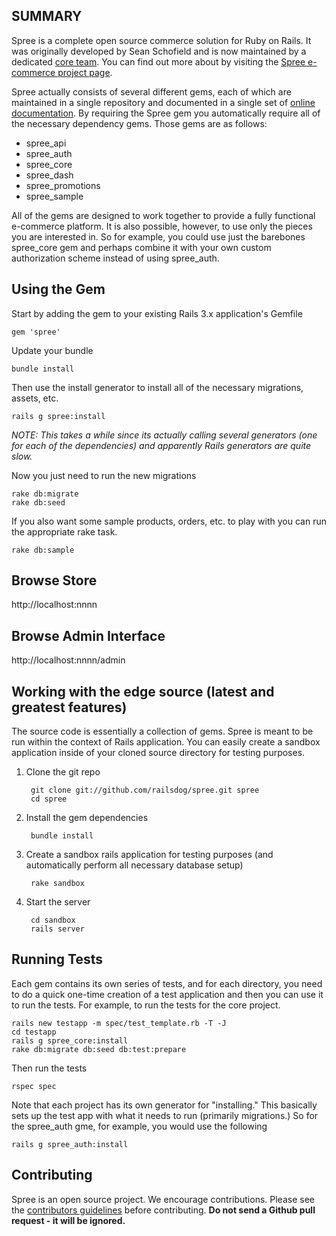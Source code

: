 SUMMARY
-------

Spree is a complete open source commerce solution for Ruby on Rails.  It was originally developed by Sean Schofield
and is now maintained by a dedicated [core team](http://spreecommerce.com/core-team).  You can find out more about
by visiting the [Spree e-commerce project page](http://spreecommerce.com).

Spree actually consists of several different gems, each of which are maintained in a single repository and documented
in a single set of [online documentation](http://spreecommerce.com/documentation).  By requiring the Spree gem you
automatically require all of the necessary dependency gems.  Those gems are as follows:

* spree_api
* spree_auth
* spree_core
* spree_dash
* spree_promotions
* spree_sample

All of the gems are designed to work together to provide a fully functional e-commerce platform.  It is also possible,
however, to use only the pieces you are interested in.  So for example, you could use just the barebones spree\_core gem
and perhaps combine it with your own custom authorization scheme instead of using spree_auth.

Using the Gem
-------------

Start by adding the gem to your existing Rails 3.x application's Gemfile

    gem 'spree'

Update your bundle

    bundle install

Then use the install generator to install all of the necessary migrations, assets, etc.

    rails g spree:install

*NOTE: This takes a while since its actually calling several generators (one for each of the dependencies) and
apparently Rails generators are quite slow.*

Now you just need to run the new migrations

    rake db:migrate
    rake db:seed

If you also want some sample products, orders, etc. to play with you can run the appropriate rake task.

    rake db:sample


Browse Store
------------

http://localhost:nnnn

Browse Admin Interface
----------------------

http://localhost:nnnn/admin



Working with the edge source (latest and greatest features)
-----------------------------------------------------------

The source code is essentially a collection of gems.  Spree is meant to be run within the context of Rails application.  You can easily create a sandbox application inside of your cloned source directory for testing purposes.


1. Clone the git repo

        git clone git://github.com/railsdog/spree.git spree
        cd spree

2. Install the gem dependencies

        bundle install

3. Create a sandbox rails application for testing purposes (and automatically perform all necessary database setup)

        rake sandbox

6. Start the server

        cd sandbox
        rails server

Running Tests
-------------

Each gem contains its own series of tests, and for each directory, you need to do a quick one-time
creation of a test application and then you can use it to run the tests.  For example, to run the
tests for the core project.

    rails new testapp -m spec/test_template.rb -T -J
    cd testapp
    rails g spree_core:install
    rake db:migrate db:seed db:test:prepare

Then run the tests

    rspec spec

Note that each project has its own generator for "installing."  This basically sets up the test
app with what it needs to run (primarily migrations.)  So for the spree_auth gme, for example,
you would use the following

    rails g spree_auth:install


Contributing
------------

Spree is an open source project.  We encourage contributions.  Please see the [contributors guidelines](http://spreecommerce.com/documentation/contributing_to_spree.html) before contributing.  **Do not send a Github pull request - it will be ignored.**
